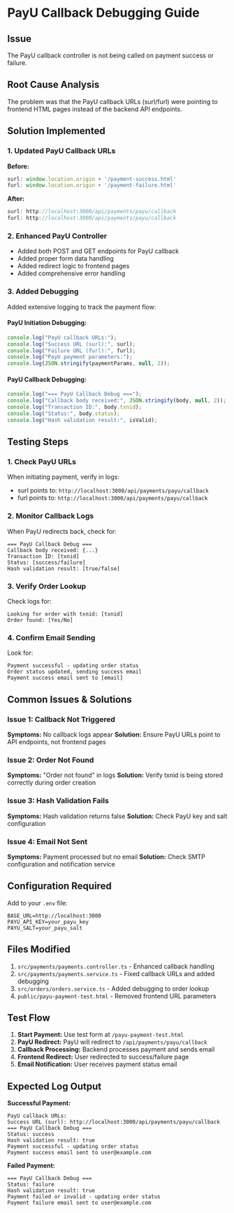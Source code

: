 # PayU Callback Debugging Guide

## Issue
The PayU callback controller is not being called on payment success or failure.

## Root Cause Analysis
The problem was that the PayU callback URLs (surl/furl) were pointing to frontend HTML pages instead of the backend API endpoints.

## Solution Implemented

### 1. Updated PayU Callback URLs
**Before:**
```javascript
surl: window.location.origin + '/payment-success.html'
furl: window.location.origin + '/payment-failure.html'
```

**After:**
```javascript
surl: http://localhost:3000/api/payments/payu/callback
furl: http://localhost:3000/api/payments/payu/callback
```

### 2. Enhanced PayU Controller
- Added both POST and GET endpoints for PayU callback
- Added proper form data handling
- Added redirect logic to frontend pages
- Added comprehensive error handling

### 3. Added Debugging
Added extensive logging to track the payment flow:

#### PayU Initiation Debugging:
```typescript
console.log("PayU callback URLs:");
console.log("Success URL (surl):", surl);
console.log("Failure URL (furl):", furl);
console.log("PayU payment parameters:");
console.log(JSON.stringify(paymentParams, null, 2));
```

#### PayU Callback Debugging:
```typescript
console.log("=== PayU Callback Debug ===");
console.log("Callback body received:", JSON.stringify(body, null, 2));
console.log("Transaction ID:", body.txnid);
console.log("Status:", body.status);
console.log("Hash validation result:", isValid);
```

## Testing Steps

### 1. Check PayU URLs
When initiating payment, verify in logs:
- surl points to: `http://localhost:3000/api/payments/payu/callback`
- furl points to: `http://localhost:3000/api/payments/payu/callback`

### 2. Monitor Callback Logs
When PayU redirects back, check for:
```
=== PayU Callback Debug ===
Callback body received: {...}
Transaction ID: [txnid]
Status: [success/failure]
Hash validation result: [true/false]
```

### 3. Verify Order Lookup
Check logs for:
```
Looking for order with txnid: [txnid]
Order found: [Yes/No]
```

### 4. Confirm Email Sending
Look for:
```
Payment successful - updating order status
Order status updated, sending success email
Payment success email sent to [email]
```

## Common Issues & Solutions

### Issue 1: Callback Not Triggered
**Symptoms:** No callback logs appear
**Solution:** Ensure PayU URLs point to API endpoints, not frontend pages

### Issue 2: Order Not Found
**Symptoms:** "Order not found" in logs
**Solution:** Verify txnid is being stored correctly during order creation

### Issue 3: Hash Validation Fails
**Symptoms:** Hash validation returns false
**Solution:** Check PayU key and salt configuration

### Issue 4: Email Not Sent
**Symptoms:** Payment processed but no email
**Solution:** Check SMTP configuration and notification service

## Configuration Required

Add to your `.env` file:
```
BASE_URL=http://localhost:3000
PAYU_API_KEY=your_payu_key
PAYU_SALT=your_payu_salt
```

## Files Modified

1. `src/payments/payments.controller.ts` - Enhanced callback handling
2. `src/payments/payments.service.ts` - Fixed callback URLs and added debugging
3. `src/orders/orders.service.ts` - Added debugging to order lookup
4. `public/payu-payment-test.html` - Removed frontend URL parameters

## Test Flow

1. **Start Payment:** Use test form at `/payu-payment-test.html`
2. **PayU Redirect:** PayU will redirect to `/api/payments/payu/callback`
3. **Callback Processing:** Backend processes payment and sends email
4. **Frontend Redirect:** User redirected to success/failure page
5. **Email Notification:** User receives payment status email

## Expected Log Output

**Successful Payment:**
```
PayU callback URLs:
Success URL (surl): http://localhost:3000/api/payments/payu/callback
=== PayU Callback Debug ===
Status: success
Hash validation result: true
Payment successful - updating order status
Payment success email sent to user@example.com
```

**Failed Payment:**
```
=== PayU Callback Debug ===
Status: failure
Hash validation result: true
Payment failed or invalid - updating order status
Payment failure email sent to user@example.com
```

